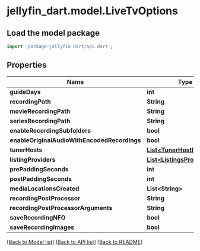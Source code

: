 # jellyfin_dart.model.LiveTvOptions

## Load the model package
```dart
import 'package:jellyfin_dart/api.dart';
```

## Properties
Name | Type | Description | Notes
------------ | ------------- | ------------- | -------------
**guideDays** | **int** |  | [optional] 
**recordingPath** | **String** |  | [optional] 
**movieRecordingPath** | **String** |  | [optional] 
**seriesRecordingPath** | **String** |  | [optional] 
**enableRecordingSubfolders** | **bool** |  | [optional] 
**enableOriginalAudioWithEncodedRecordings** | **bool** |  | [optional] 
**tunerHosts** | [**List&lt;TunerHostInfo&gt;**](TunerHostInfo.md) |  | [optional] 
**listingProviders** | [**List&lt;ListingsProviderInfo&gt;**](ListingsProviderInfo.md) |  | [optional] 
**prePaddingSeconds** | **int** |  | [optional] 
**postPaddingSeconds** | **int** |  | [optional] 
**mediaLocationsCreated** | **List&lt;String&gt;** |  | [optional] 
**recordingPostProcessor** | **String** |  | [optional] 
**recordingPostProcessorArguments** | **String** |  | [optional] 
**saveRecordingNFO** | **bool** |  | [optional] 
**saveRecordingImages** | **bool** |  | [optional] 

[[Back to Model list]](../README.md#documentation-for-models) [[Back to API list]](../README.md#documentation-for-api-endpoints) [[Back to README]](../README.md)



